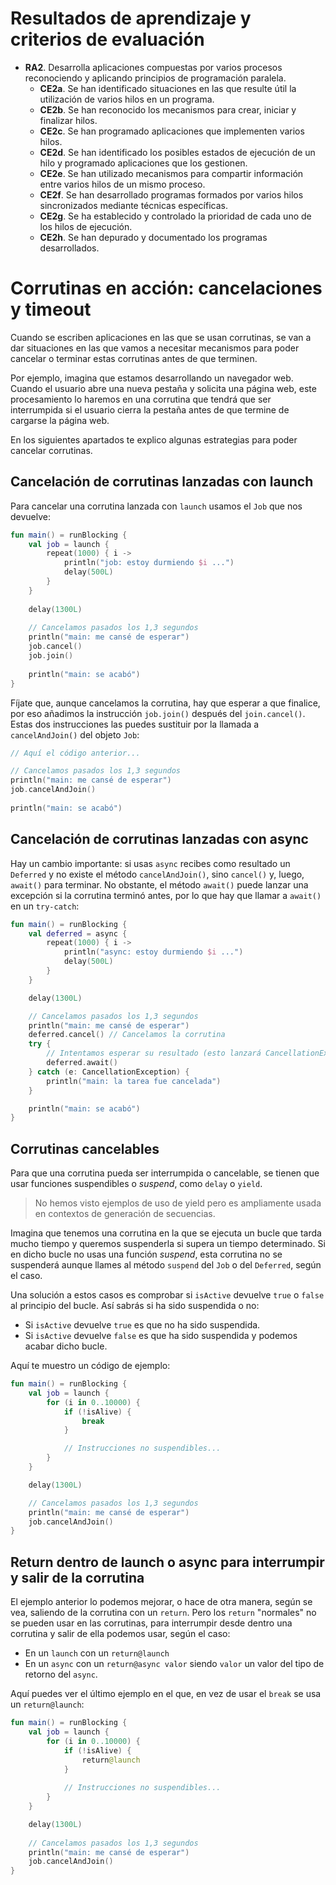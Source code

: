 # Resultados de aprendizaje y criterios de evaluación

- **RA2**. Desarrolla aplicaciones compuestas por varios procesos reconociendo y aplicando principios de programación paralela.
  - **CE2a**. Se han identificado situaciones en las que resulte útil la utilización de varios hilos en un programa.
  - **CE2b**. Se han reconocido los mecanismos para crear, iniciar y finalizar hilos.
  - **CE2c**. Se han programado aplicaciones que implementen varios hilos.
  - **CE2d**. Se han identificado los posibles estados de ejecución de un hilo y programado aplicaciones que los gestionen.
  - **CE2e**. Se han utilizado mecanismos para compartir información entre varios hilos de un mismo proceso.
  - **CE2f**. Se han desarrollado programas formados por varios hilos sincronizados mediante técnicas específicas.
  - **CE2g**. Se ha establecido y controlado la prioridad de cada uno de los hilos de ejecución.
  - **CE2h**. Se han depurado y documentado los programas desarrollados.

# Corrutinas en acción: cancelaciones y timeout

Cuando se escriben aplicaciones en las que se usan corrutinas, se van a dar situaciones en las que vamos a necesitar mecanismos para poder cancelar o terminar estas corrutinas antes de que terminen.

Por ejemplo, imagina que estamos desarrollando un navegador web. Cuando el usuario abre una nueva pestaña y solicita una página web, este procesamiento lo haremos en una corrutina que tendrá que ser interrumpida si el usuario cierra la pestaña antes de que termine de cargarse la página web.

En los siguientes apartados te explico algunas estrategias para poder cancelar corrutinas.

## Cancelación de corrutinas lanzadas con launch

Para cancelar una corrutina lanzada con `launch` usamos el `Job` que nos devuelve:

```kotlin
fun main() = runBlocking {
    val job = launch {
        repeat(1000) { i ->
            println("job: estoy durmiendo $i ...")
            delay(500L)
        }
    }
    
    delay(1300L)
    
    // Cancelamos pasados los 1,3 segundos
    println("main: me cansé de esperar")
    job.cancel()
    job.join()
    
    println("main: se acabó")
}
```

Fíjate que, aunque cancelamos la corrutina, hay que esperar a que finalice, por eso añadimos la instrucción `job.join()` después del `join.cancel()`. Estas dos instrucciones las puedes sustituir por la llamada a `cancelAndJoin()` del objeto `Job`:

```kotlin
// Aquí el código anterior...

// Cancelamos pasados los 1,3 segundos
println("main: me cansé de esperar")
job.cancelAndJoin()
    
println("main: se acabó")
```

## Cancelación de corrutinas lanzadas con async

Hay un cambio importante: si usas `async` recibes como resultado un `Deferred` y no existe el método `cancelAndJoin()`, sino `cancel()` y, luego, `await()` para terminar. No obstante, el método `await()` puede lanzar una excepción si la corrutina terminó antes, por lo que hay que llamar a `await()` en un `try-catch`:

```kotlin
fun main() = runBlocking {
    val deferred = async {
        repeat(1000) { i ->
            println("async: estoy durmiendo $i ...")
            delay(500L)
        }
    }

    delay(1300L)

    // Cancelamos pasados los 1,3 segundos
    println("main: me cansé de esperar")
    deferred.cancel() // Cancelamos la corrutina
    try {
        // Intentamos esperar su resultado (esto lanzará CancellationException si se canceló)
        deferred.await()
    } catch (e: CancellationException) {
        println("main: la tarea fue cancelada")
    }

    println("main: se acabó")
}

```

## Corrutinas cancelables

Para que una corrutina pueda ser interrumpida o cancelable, se tienen que usar funciones suspendibles o *suspend*, como `delay` o `yield`.

> No hemos visto ejemplos de uso de yield pero es ampliamente usada en contextos de generación de secuencias.

Imagina que tenemos una corrutina en la que se ejecuta un bucle que tarda mucho tiempo y queremos suspenderla si supera un tiempo determinado. Si en dicho bucle no usas una función *suspend*, esta corrutina no se suspenderá aunque llames al método `suspend` del `Job` o del `Deferred`, según el caso.

Una solución a estos casos es comprobar si `isActive` devuelve `true` o `false` al principio del bucle. Así sabrás si ha sido suspendida o no:

- Si `isActive` devuelve `true` es que no ha sido suspendida.
- Si `isActive` devuelve `false` es que ha sido suspendida y podemos acabar dicho bucle.

Aquí te muestro un código de ejemplo:

```kotlin
fun main() = runBlocking {
    val job = launch {
        for (i in 0..10000) {
            if (!isAlive) {
                break
            }

            // Instrucciones no suspendibles...
        }
    }

    delay(1300L)

    // Cancelamos pasados los 1,3 segundos
    println("main: me cansé de esperar")
    job.cancelAndJoin()
}
```

## Return dentro de launch o async para interrumpir y salir de la corrutina

El ejemplo anterior lo podemos mejorar, o hace de otra manera, según se vea, saliendo de la corrutina con un `return`. Pero los `return` "normales" no se pueden usar en las corrutinas, para interrumpir desde dentro una corrutina y salir de ella podemos usar, según el caso:

- En un `launch` con un `return@launch`
- En un `async` con un `return@async valor` siendo `valor` un valor del tipo de retorno del `async`.

Aquí puedes ver el último ejemplo en el que, en vez de usar el `break` se usa un `return@launch`:

```kotlin
fun main() = runBlocking {
    val job = launch {
        for (i in 0..10000) {
            if (!isAlive) {
                return@launch
            }
            
            // Instrucciones no suspendibles...
        }
    }

    delay(1300L)
    
    // Cancelamos pasados los 1,3 segundos
    println("main: me cansé de esperar")
    job.cancelAndJoin()
}
```

